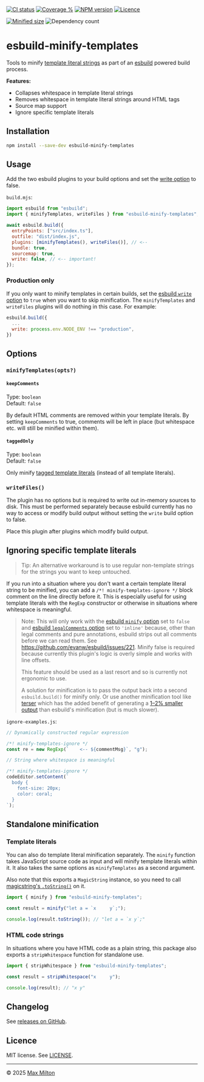 [![CI status](https://badgen.net/github/checks/maxmilton/esbuild-minify-templates?label=ci)](https://github.com/maxmilton/esbuild-minify-templates/actions)
[![Coverage %](https://badgen.net/codeclimate/coverage/maxmilton/esbuild-minify-templates)](https://codeclimate.com/github/maxmilton/esbuild-minify-templates)
[![NPM version](https://badgen.net/npm/v/esbuild-minify-templates)](https://www.npmjs.com/package/esbuild-minify-templates)
[![Licence](https://badgen.net/github/license/maxmilton/esbuild-minify-templates)](./LICENSE)

<!-- TODO: Migrate to badgen.net once it supports qlty.sh -->
<!-- [![Coverage %](https://qlty.sh/badges/479705f2-7b40-4a67-8cda-f69d283a4cc5/test_coverage.svg)](https://qlty.sh/gh/maxmilton/projects/esbuild-minify-templates) -->

[![Minified size](https://badgen.net/bundlephobia/minzip/esbuild-minify-templates)](https://bundlephobia.com/package/esbuild-minify-templates)
![Dependency count](https://badgen.net/bundlephobia/dependency-count/esbuild-minify-templates)

# esbuild-minify-templates

Tools to minify [template literal strings](https://developer.mozilla.org/en-US/docs/Web/JavaScript/Reference/Template_literals) as part of an [esbuild](https://esbuild.github.io/) powered build process.

**Features:**

- Collapses whitespace in template literal strings
- Removes whitespace in template literal strings around HTML tags
- Source map support
- Ignore specific template literals

## Installation

```sh
npm install --save-dev esbuild-minify-templates
```

## Usage

Add the two esbuild plugins to your build options and set the [write option](https://esbuild.github.io/api/#write) to false.

`build.mjs`:

```js
import esbuild from "esbuild";
import { minifyTemplates, writeFiles } from "esbuild-minify-templates";

await esbuild.build({
  entryPoints: ["src/index.ts"],
  outfile: "dist/index.js",
  plugins: [minifyTemplates(), writeFiles()], // <--
  bundle: true,
  sourcemap: true,
  write: false, // <-- important!
});
```

### Production only

If you only want to minify templates in certain builds, set the [esbuild `write` option](https://esbuild.github.io/api/#write) to `true` when you want to skip minification. The `minifyTemplates` and `writeFiles` plugins will do nothing in this case. For example:

```js
esbuild.build({
  ...
  write: process.env.NODE_ENV !== "production",
})
```

## Options

### `minifyTemplates(opts?)`

#### `keepComments`

Type: `boolean`  
Default: `false`

By default HTML comments are removed within your template literals. By setting `keepComments` to true, comments will be left in place (but whitespace etc. will still be minified within them).

#### `taggedOnly`

Type: `boolean`  
Default: `false`

Only minify [tagged template literals](https://developer.mozilla.org/en-US/docs/Web/JavaScript/Reference/Template_literals#tagged_templates) (instead of all template literals).

### `writeFiles()`

The plugin has no options but is required to write out in-memory sources to disk. This must be performed separately because esbuild currently has no way to access or modify build output without setting the `write` build option to false.

Place this plugin after plugins which modify build output.

## Ignoring specific template literals

> Tip: An alternative workaround is to use regular non-template strings for the strings you want to keep untouched.

If you run into a situation where you don't want a certain template literal string to be minified, you can add a `/*! minify-templates-ignore */` block comment on the line directly before it. This is especially useful for using template literals with the `RegExp` constructor or otherwise in situations where whitespace is meaningful.

> Note: This will only work with the [esbuild `minify` option](https://esbuild.github.io/api/#minify) set to `false` and [esbuild `legalComments` option](https://esbuild.github.io/api/#legal-comments) set to `'inline'` because, other than legal comments and pure annotations, esbuild strips out all comments before we can read them. See <https://github.com/evanw/esbuild/issues/221>. Minify false is required because currently this plugin's logic is overly simple and works with line offsets.
>
> This feature should be used as a last resort and so is currently not ergonomic to use.
>
> A solution for minification is to pass the output back into a second `esbuild.build()` for minify only. Or use another minification tool like [terser](https://github.com/terser/terser) which has the added benefit of generating a [1–2% smaller output](https://github.com/privatenumber/minification-benchmarks#-results) than esbuild's minification (but is much slower).

`ignore-examples.js`:

```js
// Dynamically constructed regular expression

/*! minify-templates-ignore */
const re = new RegExp(`    <-- ${commentMsg}`, "g");

// String where whitespace is meaningful

/*! minify-templates-ignore */
codeEditor.setContent(`
  body {
    font-size: 20px;
    color: coral;
  }
`);
```

## Standalone minification

### Template literals

You can also do template literal minification separately. The `minify` function takes JavaScript source code as input and will minify template literals within it. It also takes the same options as `minifyTemplates` as a second argument.

Also note that this exports a `MagicString` instance, so you need to call [magicstring's `.toString()`](https://github.com/Rich-Harris/magic-string#stostring) on it.

```js
import { minify } from "esbuild-minify-templates";

const result = minify("let a = `x     y`;");

console.log(result.toString()); // "let a = `x y`;"
```

### HTML code strings

In situations where you have HTML code as a plain string, this package also exports a `stripWhitespace` function for standalone use.

```js
import { stripWhitespace } from "esbuild-minify-templates";

const result = stripWhitespace("x     y");

console.log(result); // "x y"
```

## Changelog

See [releases on GitHub](https://github.com/maxmilton/esbuild-minify-templates/releases).

## Licence

MIT license. See [LICENSE](./LICENSE).

---

© 2025 [Max Milton](https://maxmilton.com)
